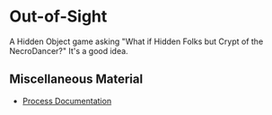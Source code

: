 # Out-of-Sight
A Hidden Object game asking "What if Hidden Folks but Crypt of the NecroDancer?" It's a good idea.

## Miscellaneous Material
* [Process Documentation](./Process/)